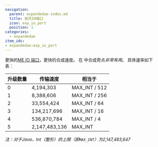 ```yaml
---
navigation:
  parent: expandedae-index.md
  title: 拓充IO端口
  icon: exp_io_port
  position: 1
categories:
  - expandedae
item_ids:
- expandedae:exp_io_port
---
```


<GameScene zoom="4" background="transparent">
  <ImportStructure src="structures/exp_io_port.snbt" />
  <IsometricCamera yaw="195" pitch="30" />
</GameScene>

更快的[ME IO 端口](ae2:items-blocks-machines/io_port)，更快的合成速度。
在 <ItemLink id="ae2:condenser" /> 中合成奇点*非常有用*。
具体速率如下表：

| 升级数量 | 传输速度       | 相当于        |
|----------|----------------|---------------|
| 0        | 4,194,303      | MAX_INT / 512 |
| 1        | 8,388,606      | MAX_INT / 256 |
| 2        | 33,554,424     | MAX_INT / 64  |
| 3        | 134,217,696    | MAX_INT / 16  |
| 4        | 536,870,784    | MAX_INT / 4   |
| 5        | 2,147,483,136  | MAX_INT       |

*注：对于Java，Int（整形）的上限（即`MAX_INT`）为2,147,483,647*